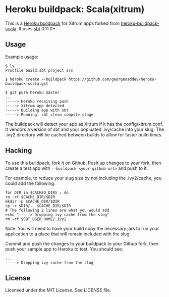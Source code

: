 Heroku buildpack: Scala(xitrum)
=========================

This is a [Heroku buildpack](http://devcenter.heroku.com/articles/buildpacks) for Xitrum apps forked from [heroku-buildpack-scala](https://github.com/heroku/heroku-buildpack-scala).
It uses [sbt](https://github.com/harrah/xsbt/) 0.11.0+.


Usage
-----

Example usage:

    $ ls
    Procfile build.sbt project src

    $ heroku create --buildpack https://github.com/georgeosddev/heroku-buildpack-scala.git

    $ git push heroku master
    ...
    -----> Heroku receiving push
    -----> Xitrum app detected
    -----> Building app with sbt
    -----> Running: sbt clean compile stage

The buildpack will detect your app as Xitrum if it has the config/xitrum.conf.  It vendors a version of sbt and your popluated .ivy/cache into your slug.  The .ivy2 directory will be cached between builds to allow for faster build times.

Hacking
-------

To use this buildpack, fork it on Github.  Push up changes to your fork, then create a test app with `--buildpack <your-github-url>` and push to it.

For example, to reduce your slug size by not including the .ivy2/cache, you could add the following.

    for DIR in $CACHED_DIRS ; do
    rm -rf $CACHE_DIR/$DIR
    mkdir -p $CACHE_DIR/$DIR
    cp -r $DIR/.  $CACHE_DIR/$DIR
    # The following 2 lines are what you would add
    echo "-----> Dropping ivy cache from the slug"
    rm -rf $SBT_USER_HOME/.ivy2

Note: You will need to have your build copy the necessary jars to run your application to a place that will remain included with the slug.


Commit and push the changes to your buildpack to your Github fork, then push your sample app to Heroku to test.  You should see:

    ...
    -----> Dropping ivy cache from the slug

License
-------

Licensed under the MIT License. See LICENSE file.
